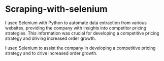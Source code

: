 # Scraping-with-selenium

I used Selenium with Python to automate data extraction from various websites, providing the company with insights into competitor pricing strategies. This information was crucial for developing a competitive pricing strategy and driving increased order growth.

I used Selenium to assist the company in developing a competitive pricing strategy and to drive increased order growth.
